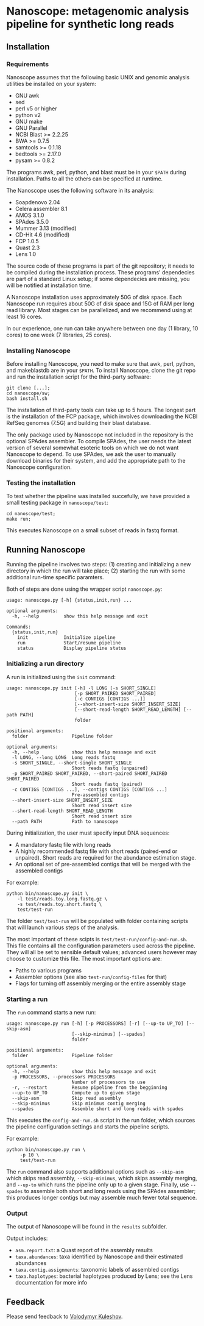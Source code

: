 Nanoscope: metagenomic analysis pipeline for synthetic long reads
================================================================

## Installation

### Requirements

Nanoscope assumes that the following basic UNIX and genomic analysis utilities be installed
on your system:

* GNU awk
* sed
* perl v5 or higher
* python v2
* GNU make
* GNU Parallel
* NCBI Blast >= 2.2.25
* BWA >= 0.7.5
* samtools >= 0.1.18
* bedtools >= 2.17.0
* pysam >= 0.8.2

The programs awk, perl, python, and blast must be in your `$PATH` during installation.
Paths to all the others can be specified at runtime.

The Nanoscope uses the following software in its analysis:

* Soapdenovo 2.04
* Celera assembler 8.1
* AMOS 3.1.0
* SPAdes 3.5.0
* Mummer 3.13 (modified)
* CD-Hit 4.6 (modified)
* FCP 1.0.5
* Quast 2.3
* Lens 1.0

The source code of these programs is part of the git repository;
it needs to be compiled during the installation process.
These programs' dependecies are part of a standard Linux setup;
if some dependecies are missing, you will be notified at installation time.

A Nanoscope installation uses approximately 50G of disk space.
Each Nanoscope run requires about 50G of disk space and 15G of RAM per long read 
library. Most stages can be parallelized, and we recommend using at least
16 cores.

In our experience, one run can take anywhere between one day (1 library, 10 cores) to one week
(7 libraries, 25 cores).

### Installing Nanoscope

Before installing Nanoscope, you need to make sure that
awk, perl, python, and makeblastdb are in your `$PATH`.
To install Nanoscope, clone the git repo and run 
the installation script for the third-party software:

```
git clone [...];
cd nanoscope/sw;
bash install.sh
```

The installation of third-party tools can take up to 5 hours.
The longest part is the installation of the FCP package,
which involves downloading the NCBI RefSeq genomes (7.5G)
and building their blast database.

The only package used by Nanoscope not included in the repository is
the optional SPAdes assembler. To compile SPAdes, the user needs the latest
version of several somewhat esoteric tools on which we do not want Nanoscope 
to depend. To use SPAdes, we ask the user to manually download binaries for 
their system, and add the appropriate path to the Nanoscope configuration.

### Testing the installation

To test whether the pipeline was installed succefully, we have provided a small testing package in 
`nanoscope/test`:

```
cd nanoscope/test;
make run;
```

This executes Nanoscope on a small subset of reads in fastq format.

## Running Nanoscope

Running the pipeline involves two steps: (1) creating and initializing
a new directory in which the run will take place; (2) starting the 
run with some additional run-time specific paramters.

Both of steps are done using the wrapper script `nanoscope.py`:

```
usage: nanoscope.py [-h] {status,init,run} ...

optional arguments:
  -h, --help         show this help message and exit

Commands:
  {status,init,run}
    init             Initialize pipeline
    run              Start/resume pipeline
    status           Display pipeline status
```

### Initializing a run directory

A run is initialized using the `init` command:

```
usage: nanoscope.py init [-h] -l LONG [-s SHORT_SINGLE]
                         [-p SHORT_PAIRED SHORT_PAIRED]
                         [-c CONTIGS [CONTIGS ...]]
                         [--short-insert-size SHORT_INSERT_SIZE]
                         [--short-read-length SHORT_READ_LENGTH] [--path PATH]
                         folder

positional arguments:
  folder                Pipeline folder

optional arguments:
  -h, --help            show this help message and exit
  -l LONG, --long LONG  Long reads fastq
  -s SHORT_SINGLE, --short-single SHORT_SINGLE
                        Short reads fastq (unpaired)
  -p SHORT_PAIRED SHORT_PAIRED, --short-paired SHORT_PAIRED SHORT_PAIRED
                        Short reads fastq (paired)
  -c CONTIGS [CONTIGS ...], --contigs CONTIGS [CONTIGS ...]
                        Pre-assembled contigs
  --short-insert-size SHORT_INSERT_SIZE
                        Short read insert size
  --short-read-length SHORT_READ_LENGTH
                        Short read insert size
  --path PATH           Path to nanoscope
```

During initialization, the user must specify input DNA sequences:

* A mandatory fastq file with long reads
* A highly recommended fastq file with short reads (paired-end or unpaired). Short reads are required for the abundance estimation stage.
* An optional set of pre-assembled contigs that will be merged with the assembled contigs

For example:
```
python bin/nanoscope.py init \
    -l test/reads.toy.long.fastq.gz \
    -s test/reads.toy.short.fastq \
    test/test-run
```

The folder `test/test-run` will be populated with folder containing
scripts that will launch various steps of the analysis.

The most important of these scipts is `test/test-run/config-and-run.sh`.
This file contains all the configuration parameters used across the pipeline.
They will all be set to sensible default values; advanced users however may
choose to customize this file. The most important options are:

* Paths to various programs
* Assembler options (see also `test-run/config-files` for that)
* Flags for turning off assembly merging or the entire assembly stage


### Starting a run

The `run` command starts a new run:

```
usage: nanoscope.py run [-h] [-p PROCESSORS] [-r] [--up-to UP_TO] [--skip-asm]
                        [--skip-minimus] [--spades]
                        folder

positional arguments:
  folder                Pipeline folder

optional arguments:
  -h, --help            show this help message and exit
  -p PROCESSORS, --processors PROCESSORS
                        Number of processors to use
  -r, --restart         Resume pipeline from the begginning
  --up-to UP_TO         Compute up to given stage
  --skip-asm            Skip read assembly
  --skip-minimus        Skip minimus contig merging
  --spades              Assemble short and long reads with spades
```

This executes the `config-and-run.sh` script in the run folder,
which sources the pipeline configuration settings and starts 
the pipeline scripts.

For example:
```
python bin/nanoscope.py run \
     -p 10 \
     test/test-run
```

The `run` command also supports additional options such as `--skip-asm` which skips
read assembly, `--skip-minimus`, which skips assembly merging, and `--up-to` which
runs the pipeline only up to a given stage. Finally, use `--spades` to assemble
both short and long reads using the SPAdes assembler; this produces longer contigs
but may assemble much fewer total sequence.

### Output

The output of Nanoscope will be found in the `results` subfolder.

Output includes:

- `asm.report.txt`: a Quast report of the assembly results 
- `taxa.abundances`: taxa identified by Nanoscope and their estimated abundances 
- `taxa.contig.assignments`: taxonomic labels of assembled contigs 
- `taxa.haplotypes`: bacterial haplotypes produced by Lens; see the Lens documentation for more info

## Feedback

Please send feedback to [Volodymyr Kuleshov](http://www.stanford.edu/~kuleshov).
